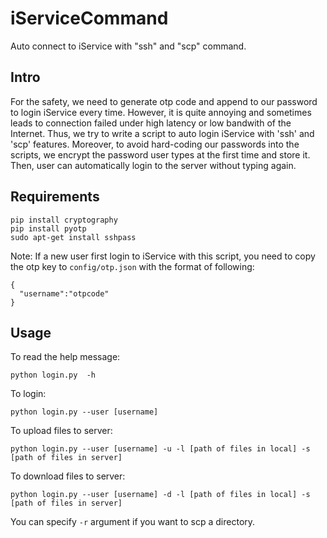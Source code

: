 # iServiceCommand
Auto connect to iService with "ssh" and "scp" command. 


## Intro
For the safety, we need to generate otp code and append to our password to login iService every time. However, it is quite annoying and sometimes leads to connection failed under high latency or low bandwith of the Internet.
Thus, we try to write a script to auto login iService with 'ssh' and 'scp' features. Moreover, to avoid hard-coding our passwords into the scripts, we encrypt the password user types at the first time and store it. Then, user can automatically login to the server without typing again.

## Requirements

```
pip install cryptography
pip install pyotp
sudo apt-get install sshpass
```
Note: If a new user first login to  iService with this script, you need to copy the otp key to ```config/otp.json``` with the format of following:
```
{
  "username":"otpcode"
}
```

## Usage

To read the help message:
```
python login.py  -h
```

To login:
```
python login.py --user [username]
```

To upload files to server:
```
python login.py --user [username] -u -l [path of files in local] -s [path of files in server]
```

To download files to server:
```
python login.py --user [username] -d -l [path of files in local] -s [path of files in server]
```

You can specify ```-r``` argument if you want to scp a directory.
